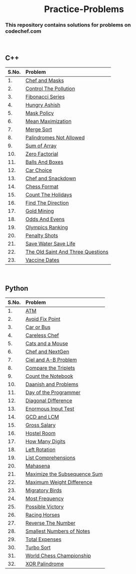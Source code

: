 <div align="center">
<h1>Practice-Problems</h1>
</div>

### This repository contains solutions for problems on codechef.com

<br>

## C++

| S.No. | Problem |
|:------|:--------|
|1.     | [Chef and Masks](https://github.com/Sahiljawale/CodeChef/blob/main/C%2B%2B/chef_and_masks.cpp) |
|2.     | [Control The Pollution](https://github.com/Sahiljawale/CodeChef/blob/main/C%2B%2B/Control%20The%20Pollution.cpp) |
|3.     | [Fibonacci Series](https://github.com/Sahiljawale/CodeChef/blob/main/C%2B%2B/Fibonacci_series.cpp) |
|4.     | [Hungry Ashish](https://github.com/Sahiljawale/CodeChef/blob/main/C%2B%2B/Hungry%20Ashish.cpp) |
|5.     | [Mask Policy](https://github.com/Sahiljawale/CodeChef/blob/main/C%2B%2B/Mask%20Policy.cpp) |
|6.     | [Mean Maximization](https://github.com/Sahiljawale/CodeChef/blob/main/C%2B%2B/Mean%20Maximization.cpp) |
|7.     | [Merge Sort](https://github.com/Sahiljawale/CodeChef/blob/main/C%2B%2B/Mergesort.cpp) |
|8.     | [Palindromes Not Allowed](https://github.com/Sahiljawale/CodeChef/blob/main/C%2B%2B/Palindromes%20Not%20Allowed%20.cpp) |
|9.     | [Sum of Array](https://github.com/Sahiljawale/CodeChef/blob/main/C%2B%2B/sumofarray.cpp) |
|10.    | [Zero Factorial](https://github.com/Sahiljawale/CodeChef/blob/main/C%2B%2B/Zero%20Factorial.cpp) |
|11.    | [Balls And Boxes](https://github.com/Sahiljawale/CodeChef/blob/main/C%2B%2B/Balls_and_Boxes.cpp) |
|12.    | [Car Choice](https://github.com/Sahiljawale/CodeChef/blob/main/C%2B%2B/Car_choice.cpp) |
|13.    | [Chef and Snackdown](https://github.com/Sahiljawale/CodeChef/blob/main/C%2B%2B/Chef_and_Snackdown.cpp) |
|14.    | [Chess Format](https://github.com/Sahiljawale/CodeChef/blob/main/C%2B%2B/Chess_Format.cpp) |
|15.    | [Count The Holidays](https://github.com/Sahiljawale/CodeChef/blob/main/C%2B%2B/Count_the_holidays.cpp) |
|16.    | [Find The Direction](https://github.com/Sahiljawale/CodeChef/blob/main/C%2B%2B/Find_the_direction.cpp) |
|17.    | [Gold Mining](https://github.com/Sahiljawale/CodeChef/blob/main/C%2B%2B/Gold_mining.cpp) |
|18.    | [Odds And Evens](https://github.com/Sahiljawale/CodeChef/blob/main/C%2B%2B/Odds_and_Evens.cpp) |
|19.    | [Olympics Ranking](https://github.com/Sahiljawale/CodeChef/blob/main/C%2B%2B/Olympics_ranking.cpp) |
|20.    | [Penalty Shots](https://github.com/Sahiljawale/CodeChef/blob/main/C%2B%2B/Penalty_shots.cpp) |
|21.    | [Save Water Save Life](https://github.com/Sahiljawale/CodeChef/blob/main/C%2B%2B/Save_water_save_life.cpp) |
|22.    | [The Old Saint And Three Questions](https://github.com/Sahiljawale/CodeChef/blob/main/C%2B%2B/The_old_saint_and_three_questions.cpp) |
|23.    | [Vaccine Dates](https://github.com/Sahiljawale/CodeChef/blob/main/C%2B%2B/Vaccine_dates.cpp) |

<br>

## Python

| S.No. | Problem |
|:------|:--------|
|1.     | [ATM](https://github.com/Sahiljawale/CodeChef/blob/main/Python/ATM.py) |
|2.     | [Avoid Fix Point](https://github.com/Sahiljawale/CodeChef/blob/main/Python/Avoid%20Fix%20Point.py) |
|3.     | [Car or Bus](https://github.com/Sahiljawale/CodeChef/blob/main/Python/Car%20or%20Bus.py) |
|4.     | [Careless Chef](https://github.com/Sahiljawale/CodeChef/blob/main/Python/Careless%20Chef.py) |
|5.     | [Cats and a Mouse](https://github.com/Sahiljawale/CodeChef/blob/main/Python/Cats%20and%20a%20Mouse.py) |
|6.     | [Chef and NextGen](https://github.com/Sahiljawale/CodeChef/blob/main/Python/Chef%20and%20NextGen.py) |
|7.     | [Ciel and A-B Problem](https://github.com/Sahiljawale/CodeChef/blob/main/Python/Ciel%20and%20A-B%20Problem.py) |
|8.     | [Compare the Triplets](https://github.com/Sahiljawale/CodeChef/blob/main/Python/Compare%20the%20Triplets.py) |
|9.     | [Count the Notebook](https://github.com/Sahiljawale/CodeChef/blob/main/Python/Count%20The%20Notebook.py) |
|10.    | [Daanish and Problems](https://github.com/Sahiljawale/CodeChef/blob/main/Python/Daanish%20and%20Problems.py) |
|11.    | [Day of the Programmer](https://github.com/Sahiljawale/CodeChef/blob/main/Python/Day%20of%20the%20Programmer.py) |
|12.    | [Diagonal Difference](https://github.com/Sahiljawale/CodeChef/blob/main/Python/Diagonal%20Difference.py) |
|13.    | [Enormous Input Test](https://github.com/Sahiljawale/CodeChef/blob/main/Python/Enormous%20Input%20Test.py) |
|14.    | [GCD and LCM](https://github.com/Sahiljawale/CodeChef/blob/main/Python/GCD%20and%20LCM.py) |
|15.    | [Gross Salary](https://github.com/Sahiljawale/CodeChef/blob/main/Python/Gross%20Salary.py) |
|16.    | [Hostel Room](https://github.com/Sahiljawale/CodeChef/blob/main/Python/Hostel%20Room.py) |
|17.    | [How Many Digits](https://github.com/Sahiljawale/CodeChef/blob/main/Python/How%20Many%20Digits.py) |
|18.    | [Left Rotation](https://github.com/Sahiljawale/CodeChef/blob/main/Python/Left%20Rotation.py) |
|19.    | [List Comprehensions](https://github.com/Sahiljawale/CodeChef/blob/main/Python/List%20Comprehensions.py) |
|20.    | [Mahasena](https://github.com/Sahiljawale/CodeChef/blob/main/Python/Mahasena.py) |
|21.    | [Maximize the Subsequence Sum](https://github.com/Sahiljawale/CodeChef/blob/main/Python/Maximise%20the%20Subsequence%20Sum.py) |
|22.    | [Maximum Weight Difference](https://github.com/Sahiljawale/CodeChef/blob/main/Python/Maximum%20Weight%20Difference.py) |
|23.    | [Migratory Birds](https://github.com/Sahiljawale/CodeChef/blob/main/Python/Migratory%20Birds.py) |
|24.    | [Most Frequency](https://github.com/Sahiljawale/CodeChef/blob/main/Python/Most%20Frequency.py) |
|25.    | [Possible Victory](https://github.com/Sahiljawale/CodeChef/blob/main/Python/Possible%20Victory.py) |
|26.    | [Racing Horses](https://github.com/Sahiljawale/CodeChef/blob/main/Python/Racing%20Horses.py) |
|27.    | [Reverse The Number](https://github.com/Sahiljawale/CodeChef/blob/main/Python/Reverse%20The%20Number.py) |
|28.    | [Smallest Numbers of Notes](https://github.com/Sahiljawale/CodeChef/blob/main/Python/Smallest%20Numbers%20of%20Notes.py) |
|29.    | [Total Expenses](https://github.com/Sahiljawale/CodeChef/blob/main/Python/Total%20Expenses.py) |
|30.    | [Turbo Sort](https://github.com/Sahiljawale/CodeChef/blob/main/Python/Turbo%20Sort.py) |
|31.    | [World Chess Championship](https://github.com/Sahiljawale/CodeChef/blob/main/Python/World%20Chess%20Championsh.py) |
|32.    | [XOR Palindrome](https://github.com/Sahiljawale/CodeChef/blob/main/Python/XOR%20Palindrome.py) |
